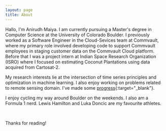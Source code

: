 ```yaml
---
layout: page
title: About
---
```


Hallo, I'm Anirudh Maiya. I am currently pursuing a Master's degree in Computer Science at the University of Colorado Boulder. I previously worked as a Software Engineer in the Cloud-Sevices team at Commvault, where my primary role involved developing code to support Commvault employees in staging customer data on the Commvault Cloud platform.
Before that I was a project intern at Indian Space Research Organization (ISRO) where I focused on estimating Coconut Plantations using data acquired from Cartosat-2.

My research interests lie at the intersection of time series principles and optimization in machine learning. I also enjoy working on problems related to remote sensing domain. I've made some [progress](https://anirudhmaiya.github.io/publications){:target="_blank"}.

I enjoy cycling my way around Boulder on the weekends. I also am a Formula 1 nerd. Lewis Hamilton and Luka Doncic are my favourite athletes.

 <br/>


Thanks for reading!